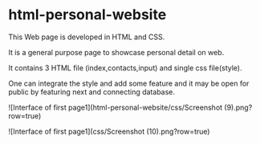 # html-personal-website

This Web page is developed in HTML and CSS. 

It is a general purpose page to showcase personal detail on web.

It contains 3 HTML file (index,contacts,input) and single css file(style).

One can integrate the style and add some feature and it may be open for public by featuring next and connecting database.

![Interface of first page1](html-personal-website/css/Screenshot (9).png?row=true)


![Interface of first page1](css/Screenshot (10).png?row=true)
